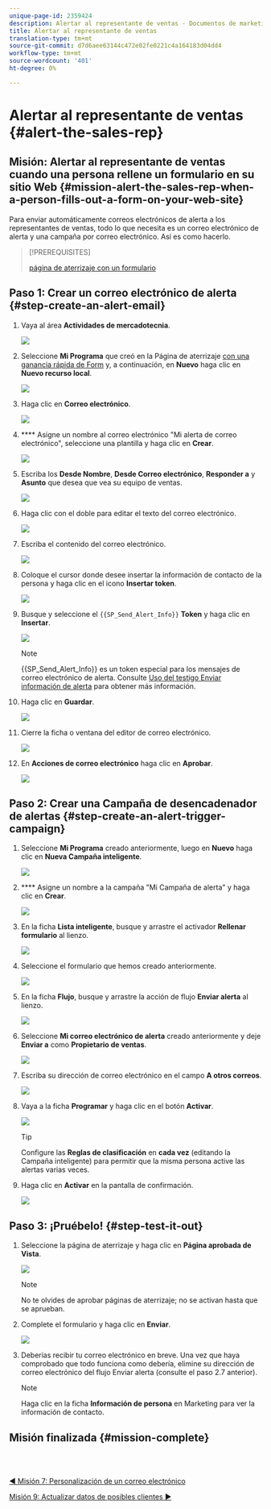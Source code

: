 ```yaml
---
unique-page-id: 2359424
description: Alertar al representante de ventas - Documentos de marketing - Documentación del producto
title: Alertar al representante de ventas
translation-type: tm+mt
source-git-commit: d7d6aee63144c472e02fe0221c4a164183d04dd4
workflow-type: tm+mt
source-wordcount: '401'
ht-degree: 0%

---
```



# Alertar al representante de ventas {#alert-the-sales-rep}

## Misión: Alertar al representante de ventas cuando una persona rellene un formulario en su sitio Web {#mission-alert-the-sales-rep-when-a-person-fills-out-a-form-on-your-web-site}

Para enviar automáticamente correos electrónicos de alerta a los representantes de ventas, todo lo que necesita es un correo electrónico de alerta y una campaña por correo electrónico. Así es como hacerlo.

>[!PREREQUISITES]
>
>[página de aterrizaje con un formulario](/help/marketo/getting-started/quick-wins/landing-page-with-a-form.md)

## Paso 1: Crear un correo electrónico de alerta {#step-create-an-alert-email}

1. Vaya al área **Actividades de mercadotecnia**.

   ![](assets/one-5.png)

1. Seleccione **Mi Programa** que creó en la Página de aterrizaje [con una ganancia rápida de Form](/help/marketo/getting-started/quick-wins/landing-page-with-a-form.md) y, a continuación, en **Nuevo** haga clic en **Nuevo recurso local**.

   ![](assets/two-6.png)

1. Haga clic en **Correo electrónico**.

   ![](assets/three-5.png)

1. **** Asigne un nombre al correo electrónico &quot;Mi alerta de correo electrónico&quot;, seleccione una plantilla y haga clic en  **Crear**.

   ![](assets/four-4.png)

1. Escriba los **Desde Nombre**, **Desde Correo electrónico**, **Responder a** y **Asunto** que desea que vea su equipo de ventas.

   ![](assets/five-5.png)

1. Haga clic con el doble para editar el texto del correo electrónico.

   ![](assets/six-5.png)

1. Escriba el contenido del correo electrónico.

   ![](assets/seven-6.png)

1. Coloque el cursor donde desee insertar la información de contacto de la persona y haga clic en el icono **Insertar token**.

   ![](assets/eight-4.png)

1. Busque y seleccione el `{{SP_Send_Alert_Info}}` **Token** y haga clic en **Insertar**.

   ![](assets/image2014-9-24-13-3a10-3a0.png)

   >[!NOTE]
   >
   >{{SP_Send_Alert_Info}} es un token especial para los mensajes de correo electrónico de alerta. Consulte [Uso del testigo Enviar información de alerta](/help/marketo/product-docs/email-marketing/general/using-tokens/use-the-send-alert-info-token.md) para obtener más información.

1. Haga clic en **Guardar**.

   ![](assets/ten-5.png)

1. Cierre la ficha o ventana del editor de correo electrónico.

   ![](assets/eleven-5.png)

1. En **Acciones de correo electrónico** haga clic en **Aprobar**.

   ![](assets/twelve-4.png)

## Paso 2: Crear una Campaña de desencadenador de alertas {#step-create-an-alert-trigger-campaign}

1. Seleccione **Mi Programa** creado anteriormente, luego en **Nuevo** haga clic en **Nueva Campaña inteligente**.

   ![](assets/image2014-9-24-13-3a14-3a17.png)

1. **** Asigne un nombre a la campaña &quot;Mi Campaña de alerta&quot; y haga clic en  **Crear**.

   ![](assets/image2014-9-24-13-3a14-3a28.png)

1. En la ficha **Lista inteligente**, busque y arrastre el activador **Rellenar formulario** al lienzo.

   ![](assets/image2014-9-24-13-3a14-3a43.png)

1. Seleccione el formulario que hemos creado anteriormente.

   ![](assets/image2014-9-24-13-3a14-3a58.png)

1. En la ficha **Flujo**, busque y arrastre la acción de flujo **Enviar alerta** al lienzo.

   ![](assets/image2014-9-24-13-3a15-3a10.png)

1. Seleccione **Mi correo electrónico de alerta** creado anteriormente y deje **Enviar a** como **Propietario de ventas**.

   ![](assets/eighteen-1.png)

1. Escriba su dirección de correo electrónico en el campo **A otros correos**.

   ![](assets/nineteen-2.png)

1. Vaya a la ficha **Programar** y haga clic en el botón **Activar**.

   ![](assets/twenty-2.png)

   >[!TIP]
   >
   >Configure las **Reglas de clasificación** en **cada vez** (editando la Campaña inteligente) para permitir que la misma persona active las alertas varias veces.

1. Haga clic en **Activar** en la pantalla de confirmación.

   ![](assets/twenty-one-1.png)

## Paso 3: ¡Pruébelo! {#step-test-it-out}

1. Seleccione la página de aterrizaje y haga clic en **Página aprobada de Vista**.

   ![](assets/image2014-9-24-13-3a17-3a8.png)

   >[!NOTE]
   >
   >No te olvides de aprobar páginas de aterrizaje; no se activan hasta que se aprueban.

1. Complete el formulario y haga clic en **Enviar**.

   ![](assets/image2014-9-24-13-3a17-3a41.png)

1. Deberías recibir tu correo electrónico en breve. Una vez que haya comprobado que todo funciona como debería, elimine su dirección de correo electrónico del flujo Enviar alerta (consulte el paso 2.7 anterior).

   >[!NOTE]
   >
   >Haga clic en la ficha **Información de persona** en Marketing para ver la información de contacto.

## Misión finalizada {#mission-complete}

<br> 

[◄ Misión 7: Personalización de un correo electrónico](personalize-an-email.md)

[Misión 9: Actualizar datos de posibles clientes ►](update-person-data.md)
